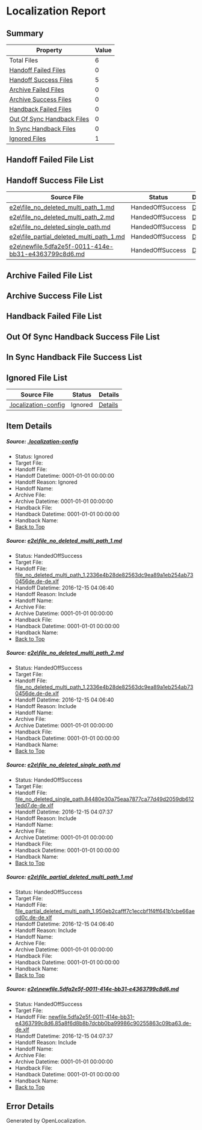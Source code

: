 # <a name='report-top'></a> Localization Report

## Summary
 Property | Value 
 -------- | ----- 
 Total Files | 6
[ Handoff Failed Files ](#handoff-failed-list)| 0
[ Handoff Success Files ](#handoff-success-list)| 5
[ Archive Failed Files ](#archive-failed-list)| 0
[ Archive Success Files ](#archive-success-list)| 0
[ Handback Failed Files ](#handback-failed-list)| 0
[ Out Of Sync Handback Files ](#outofsync-handback-success-list)| 0
[ In Sync Handback Files ](#insync-handback-success-list)| 0
[ Ignored Files ](#ignored-list)| 1

## <a name='handoff-failed-list'></a> Handoff Failed File List

## <a name='handoff-success-list'></a> Handoff Success File List
 Source File | Status | Details 
 ----------- | ------ | ------- 
 [e2e\file_no_deleted_multi_path_1.md](https://github.com/OpenLocalizationTestOrg/ol-test0/blob/1774797e73b7e463ff7eb54a241344c1e87c3fe9/e2e/file_no_deleted_multi_path_1.md) | HandedOffSuccess | [Details](#757e4f9701373d9eec1baa4eeabdd4002dd24ff71)
 [e2e\file_no_deleted_multi_path_2.md](https://github.com/OpenLocalizationTestOrg/ol-test0/blob/ab71b50c65b377597fe6e36f581451740cdcbabf/e2e/file_no_deleted_multi_path_2.md) | HandedOffSuccess | [Details](#757e4f9701373d9eec1baa4eeabdd4002dd24ff72)
 [e2e\file_no_deleted_single_path.md](https://github.com/OpenLocalizationTestOrg/ol-test0/blob/ab71b50c65b377597fe6e36f581451740cdcbabf/e2e/file_no_deleted_single_path.md) | HandedOffSuccess | [Details](#4c1af6a2eb647ed971067552e5e3487c0284557b3)
 [e2e\file_partial_deleted_multi_path_1.md](https://github.com/OpenLocalizationTestOrg/ol-test0/blob/1774797e73b7e463ff7eb54a241344c1e87c3fe9/e2e/file_partial_deleted_multi_path_1.md) | HandedOffSuccess | [Details](#5870f49525006cd0d46b2f2318889886a189e85f4)
 [e2e\newfile.5dfa2e5f-0011-414e-bb31-e4363799c8d6.md](https://github.com/OpenLocalizationTestOrg/ol-test0/blob/ab71b50c65b377597fe6e36f581451740cdcbabf/e2e/newfile.5dfa2e5f-0011-414e-bb31-e4363799c8d6.md) | HandedOffSuccess | [Details](#1f8c5191d24a0a49257671a99b4a0e9166220cc95)

## <a name='archive-failed-list'></a> Archive Failed File List

## <a name='archive-success-list'></a> Archive Success File List

## <a name='handback-failed-list'></a> Handback Failed File List

## <a name='outofsync-handback-success-list'></a> Out Of Sync Handback Success File List

## <a name='insync-handback-success-list'></a> In Sync Handback File Success List

## <a name='ignored-list'></a> Ignored File List
 Source File | Status | Details 
 ----------- | ------ | ------- 
 [.localization-config](https://github.com/OpenLocalizationTestOrg/ol-test0/blob/ab71b50c65b377597fe6e36f581451740cdcbabf/.localization-config) | Ignored | [Details](#cb0632cf59c1387fc1742bfb9fa3c47f87e2e5c90)

## Item Details
##### <a name='cb0632cf59c1387fc1742bfb9fa3c47f87e2e5c90'></a> Source: [.localization-config](https://github.com/OpenLocalizationTestOrg/ol-test0/blob/ab71b50c65b377597fe6e36f581451740cdcbabf/.localization-config)
* Status: Ignored
* Target File: 
* Handoff File: 
* Handoff Datetime: 0001-01-01 00:00:00
* Handoff Reason: Ignored
* Handoff Name: 
* Archive File: 
* Archive Datetime: 0001-01-01 00:00:00
* Handback File: 
* Handback Datetime: 0001-01-01 00:00:00
* Handback Name: 
* [Back to Top](#report-top)

##### <a name='757e4f9701373d9eec1baa4eeabdd4002dd24ff71'></a> Source: [e2e\file_no_deleted_multi_path_1.md](https://github.com/OpenLocalizationTestOrg/ol-test0/blob/1774797e73b7e463ff7eb54a241344c1e87c3fe9/e2e/file_no_deleted_multi_path_1.md)
* Status: HandedOffSuccess
* Target File: 
* Handoff File: [file_no_deleted_multi_path_1.2336e4b28de82563dc9ea89a1eb254ab730456de.de-de.xlf](https://github.com/OpenLocalizationTestOrg/ol-test0-handoff/blob/4d001dbbbc808a0619f9f1ef186f16b4cafbe765/ol-handoff/OpenLocalizationTestOrg/ol-test0-dede/xinjiang/mt/file_no_deleted_multi_path_1.2336e4b28de82563dc9ea89a1eb254ab730456de.de-de.xlf)
* Handoff Datetime: 2016-12-15 04:06:40
* Handoff Reason: Include
* Handoff Name: 
* Archive File: 
* Archive Datetime: 0001-01-01 00:00:00
* Handback File: 
* Handback Datetime: 0001-01-01 00:00:00
* Handback Name: 
* [Back to Top](#report-top)

##### <a name='757e4f9701373d9eec1baa4eeabdd4002dd24ff72'></a> Source: [e2e\file_no_deleted_multi_path_2.md](https://github.com/OpenLocalizationTestOrg/ol-test0/blob/ab71b50c65b377597fe6e36f581451740cdcbabf/e2e/file_no_deleted_multi_path_2.md)
* Status: HandedOffSuccess
* Target File: 
* Handoff File: [file_no_deleted_multi_path_1.2336e4b28de82563dc9ea89a1eb254ab730456de.de-de.xlf](https://github.com/OpenLocalizationTestOrg/ol-test0-handoff/blob/4d001dbbbc808a0619f9f1ef186f16b4cafbe765/ol-handoff/OpenLocalizationTestOrg/ol-test0-dede/xinjiang/mt/file_no_deleted_multi_path_1.2336e4b28de82563dc9ea89a1eb254ab730456de.de-de.xlf)
* Handoff Datetime: 2016-12-15 04:06:40
* Handoff Reason: Include
* Handoff Name: 
* Archive File: 
* Archive Datetime: 0001-01-01 00:00:00
* Handback File: 
* Handback Datetime: 0001-01-01 00:00:00
* Handback Name: 
* [Back to Top](#report-top)

##### <a name='4c1af6a2eb647ed971067552e5e3487c0284557b3'></a> Source: [e2e\file_no_deleted_single_path.md](https://github.com/OpenLocalizationTestOrg/ol-test0/blob/ab71b50c65b377597fe6e36f581451740cdcbabf/e2e/file_no_deleted_single_path.md)
* Status: HandedOffSuccess
* Target File: 
* Handoff File: [file_no_deleted_single_path.84480e30a75eaa7877ca77d49d2059db6121edd7.de-de.xlf](https://github.com/OpenLocalizationTestOrg/ol-test0-handoff/blob/cae8de8d0a29ea5e2f499fb5922ae0a718aadb0d/ol-handoff/OpenLocalizationTestOrg/ol-test0-dede/xinjiang/mt/file_no_deleted_single_path.84480e30a75eaa7877ca77d49d2059db6121edd7.de-de.xlf)
* Handoff Datetime: 2016-12-15 04:07:37
* Handoff Reason: Include
* Handoff Name: 
* Archive File: 
* Archive Datetime: 0001-01-01 00:00:00
* Handback File: 
* Handback Datetime: 0001-01-01 00:00:00
* Handback Name: 
* [Back to Top](#report-top)

##### <a name='5870f49525006cd0d46b2f2318889886a189e85f4'></a> Source: [e2e\file_partial_deleted_multi_path_1.md](https://github.com/OpenLocalizationTestOrg/ol-test0/blob/1774797e73b7e463ff7eb54a241344c1e87c3fe9/e2e/file_partial_deleted_multi_path_1.md)
* Status: HandedOffSuccess
* Target File: 
* Handoff File: [file_partial_deleted_multi_path_1.950eb2cafff7c1eccbf1f4ff641b1cbe66aecd0c.de-de.xlf](https://github.com/OpenLocalizationTestOrg/ol-test0-handoff/blob/4d001dbbbc808a0619f9f1ef186f16b4cafbe765/ol-handoff/OpenLocalizationTestOrg/ol-test0-dede/xinjiang/mt/file_partial_deleted_multi_path_1.950eb2cafff7c1eccbf1f4ff641b1cbe66aecd0c.de-de.xlf)
* Handoff Datetime: 2016-12-15 04:06:40
* Handoff Reason: Include
* Handoff Name: 
* Archive File: 
* Archive Datetime: 0001-01-01 00:00:00
* Handback File: 
* Handback Datetime: 0001-01-01 00:00:00
* Handback Name: 
* [Back to Top](#report-top)

##### <a name='1f8c5191d24a0a49257671a99b4a0e9166220cc95'></a> Source: [e2e\newfile.5dfa2e5f-0011-414e-bb31-e4363799c8d6.md](https://github.com/OpenLocalizationTestOrg/ol-test0/blob/ab71b50c65b377597fe6e36f581451740cdcbabf/e2e/newfile.5dfa2e5f-0011-414e-bb31-e4363799c8d6.md)
* Status: HandedOffSuccess
* Target File: 
* Handoff File: [newfile.5dfa2e5f-0011-414e-bb31-e4363799c8d6.85a8f6d8b8b7dcbb0ba99986c90255863c09ba63.de-de.xlf](https://github.com/OpenLocalizationTestOrg/ol-test0-handoff/blob/cae8de8d0a29ea5e2f499fb5922ae0a718aadb0d/ol-handoff/OpenLocalizationTestOrg/ol-test0-dede/xinjiang/mt/newfile.5dfa2e5f-0011-414e-bb31-e4363799c8d6.85a8f6d8b8b7dcbb0ba99986c90255863c09ba63.de-de.xlf)
* Handoff Datetime: 2016-12-15 04:07:37
* Handoff Reason: Include
* Handoff Name: 
* Archive File: 
* Archive Datetime: 0001-01-01 00:00:00
* Handback File: 
* Handback Datetime: 0001-01-01 00:00:00
* Handback Name: 
* [Back to Top](#report-top)


## Error Details

Generated by OpenLocalization.
